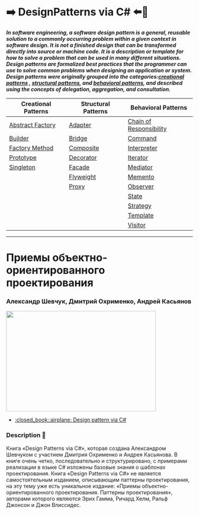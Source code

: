 # :arrow_right: DesignPatterns via C# :arrow_left::muscle:
**_In software engineering, a software design pattern is a general, reusable solution to a commonly occurring problem within a given context in software design. It is not a finished design that can be transformed directly into source or machine code. It is a description or template for how to solve a problem that can be used in many different situations. Design patterns are formalized best practices that the programmer can use to solve common problems when designing an application or system._**
<br/>
**_Design patterns were originally grouped into the categories:[creational patterns](https://github.com/suren-vanyan/DesignPatterns-via-CSharp/tree/master/Creational/AbstractFactory(Creation)) , [structural patterns](https://github.com/suren-vanyan/DesignPatterns-via-CSharp/tree/master/Structural/AbstractFactory(Creation)), and [behavioral patterns](https://github.com/suren-vanyan/DesignPatterns-via-CSharp/tree/master/Behavioral/AbstractFactory(Creation)), and described using the concepts of delegation, aggregation, and consultation._**

Creational Patterns     |  Structural Patterns  | Behavioral Patterns
---------------|--------------|-----------|
<a href=" ">Abstract Factory</a>|	<a href=" ">Adapter</a>     |<a href=" ">Chain of Responsibility</a>
<a href=" ">Builder</a>	       |<a href=" ">Bridge</a>	      |<a href=" ">Command</a>	
<a href=" ">Factory Method</a> |<a href=" ">Composite</a>	    |<a href=" ">Interpreter</a>	
<a href=" ">Prototype</a>     |<a href=" ">Decorator</a>	    |<a href=" ">Iterator</a>
<a href=" ">Singleton</a>      |<a href=" ">Facade</a>	      |<a href=" ">Mediator</a>	
&nbsp;         |<a href=" ">Flyweight</a>	    |<a href=" ">Memento</a>	
&nbsp;         |<a href=" ">Proxy</a>        |<a href=" ">Observer</a>
&nbsp;         |&nbsp;        |<a href=" ">State</a>	
&nbsp;         | &nbsp;       |<a href=" ">Strategy</a>	
&nbsp;         |&nbsp;        |<a href=" ">Template</a> 
&nbsp;         |&nbsp;        |<a href=" ">Visitor</a>

<hr/>


<h1>Приемы объектно-ориентированного проектирования</h1>
<h3>Александр Шевчук, Дмитрий Охрименко, Андрей Касьянов</h3>
<p align="Left"><img src="https://i.ytimg.com/vi/Oyz76pTexGs/maxresdefault.jpg" width="404" height="271"></p>
<ul>
<li><a href="https://drive.google.com/open?id=0By1MH5wlD0LhLTByR3NUclhKbjQ">:closed_book::airplane: Design pattern via C#</a>
</ul>

### Description :pushpin:
Книга «Design Patterns via C#», которая создана Александром Шевчуком с участием Дмитрия Охрименко и Андрея Касьянова. В книге очень четко, последовательно и структурировано, с примерами реализации в языке C# изложены базовые знания о шаблонах проектирования.
Книга «Design Patterns via C#» не является самостоятельным изданием, описывающим паттерны проектирования, на эту тему уже есть уникальное издание: «Приемы объектно-ориентированного проектирования. Паттерны проектирования», авторами которого являются Эрих Гамма, Ричард Хелм, Ральф Джонсон и Джон Влиссидес.










